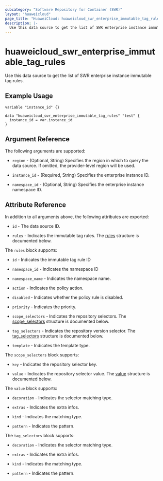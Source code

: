 ```yaml
---
subcategory: "Software Repository for Container (SWR)"
layout: "huaweicloud"
page_title: "HuaweiCloud: huaweicloud_swr_enterprise_immutable_tag_rules"
description: |-
  Use this data source to get the list of SWR enterprise instance immutable tag rules.
---
```


# huaweicloud_swr_enterprise_immutable_tag_rules

Use this data source to get the list of SWR enterprise instance immutable tag rules.

## Example Usage

```hcl
variable "instance_id" {}

data "huaweicloud_swr_enterprise_immutable_tag_rules" "test" {
  instance_id = var.instance_id
}
```

## Argument Reference

The following arguments are supported:

* `region` - (Optional, String) Specifies the region in which to query the data source.
  If omitted, the provider-level region will be used.

* `instance_id` - (Required, String) Specifies the enterprise instance ID.

* `namespace_id` - (Optional, String) Specifies the enterprise instance namespace ID.

## Attribute Reference

In addition to all arguments above, the following attributes are exported:

* `id` - The data source ID.

* `rules` - Indicates the immutable tag rules.
  The [rules](#attrblock--rules) structure is documented below.

<a name="attrblock--rules"></a>
The `rules` block supports:

* `id` - Indicates the immutable tag rule ID

* `namespace_id` - Indicates the namespace ID

* `namespace_name` - Indicates the namespace name.

* `action` - Indicates the policy action.

* `disabled` - Indicates whether the policy rule is disabled.

* `priority` - Indicates the priority.

* `scope_selectors` - Indicates the repository selectors.
  The [scope_selectors](#attrblock--rules--scope_selectors) structure is documented below.

* `tag_selectors` - Indicates the repository version selector.
  The [tag_selectors](#attrblock--rules--tag_selectors) structure is documented below.

* `template` - Indicates the template type.

<a name="attrblock--rules--scope_selectors"></a>
The `scope_selectors` block supports:

* `key` - Indicates the repository selector key.

* `value` - Indicates the repository selector value.
  The [value](#attrblock--rules--scope_selectors--value) structure is documented below.

<a name="attrblock--rules--scope_selectors--value"></a>
The `value` block supports:

* `decoration` - Indicates the selector matching type.

* `extras` - Indicates the extra infos.

* `kind` - Indicates the matching type.

* `pattern` - Indicates the pattern.

<a name="attrblock--rules--tag_selectors"></a>
The `tag_selectors` block supports:

* `decoration` - Indicates the selector matching type.

* `extras` - Indicates the extra infos.

* `kind` - Indicates the matching type.

* `pattern` - Indicates the pattern.
